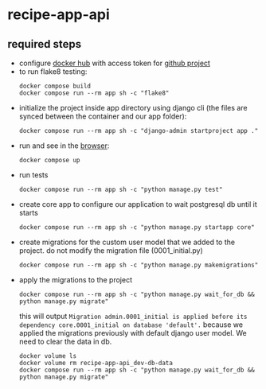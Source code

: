 # recipe-app-api
## required steps
- configure [docker hub](https://hub.docker.com/settings/security) with access token for [github project](https://github.com/RobertVenhryn/recipe-app-api/settings/secrets/actions/new)
- to run flake8 testing:
  ```shell
  docker compose build
  docker compose run --rm app sh -c "flake8"
  ```
- initialize the project inside app directory using django cli (the files are synced between the container and our app folder):
  ```shell
  docker compose run --rm app sh -c "django-admin startproject app ."
  ```
- run and see in the [browser](http://localhost:8000/):
  ```shell
  docker compose up
  ```
- run tests
  ```shell
  docker compose run --rm app sh -c "python manage.py test"
  ```
- create core app to configure our application to wait postgresql db until it starts
  ```shell
  docker compose run --rm app sh -c "python manage.py startapp core"
  ```
- create migrations for the custom user model that we added to the project.
  do not modify the migration file (0001_initial.py)
  ```shell
  docker compose run --rm app sh -c "python manage.py makemigrations"
  ```
- apply the migrations to the project
  ```shell
  docker compose run --rm app sh -c "python manage.py wait_for_db && python manage.py migrate"
  ```
  this will output `Migration admin.0001_initial is applied before its dependency core.0001_initial on database 'default'.` because we applied the migrations previously with default django user model. We need to clear the data in db.
  ```shell
  docker volume ls
  docker volume rm recipe-app-api_dev-db-data
  docker compose run --rm app sh -c "python manage.py wait_for_db && python manage.py migrate"
  ```


